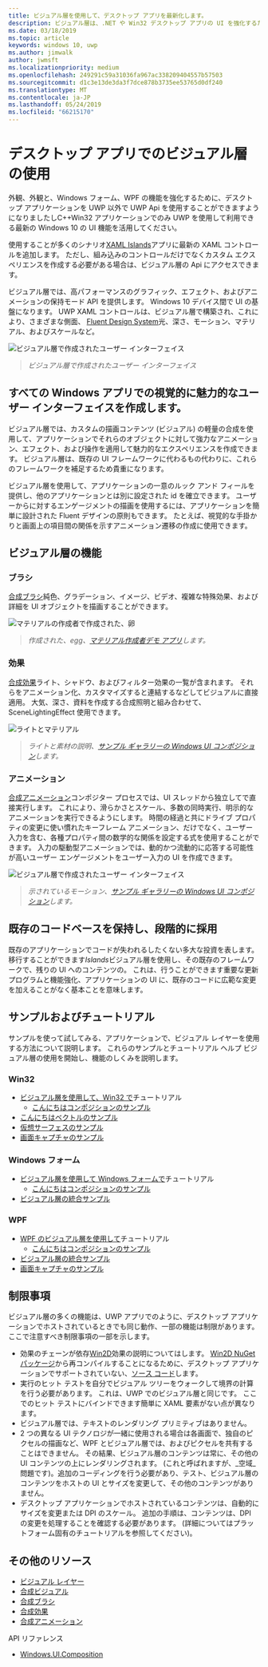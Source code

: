 ```yaml
---
title: ビジュアル層を使用して、デスクトップ アプリを最新化します。
description: ビジュアル層は、.NET や Win32 デスクトップ アプリの UI を強化するために使用します。
ms.date: 03/18/2019
ms.topic: article
keywords: windows 10, uwp
ms.author: jimwalk
author: jwmsft
ms.localizationpriority: medium
ms.openlocfilehash: 249291c59a31036fa967ac338209404557b57503
ms.sourcegitcommit: d1c3e13de3da3f7dce878b3735ee53765d0df240
ms.translationtype: MT
ms.contentlocale: ja-JP
ms.lasthandoff: 05/24/2019
ms.locfileid: "66215170"
---
```

# <a name="using-the-visual-layer-in-desktop-apps"></a>デスクトップ アプリでのビジュアル層の使用

外観、外観と、Windows フォーム、WPF の機能を強化するために、デスクトップ アプリケーションを UWP 以外で UWP Api を使用することができますようになりましたしC++Win32 アプリケーションでのみ UWP を使用して利用できる最新の Windows 10 の UI 機能を活用してください。

使用することが多くのシナリオ[XAML Islands](xaml-islands.md)アプリに最新の XAML コントロールを追加します。 ただし、組み込みのコントロールだけでなくカスタム エクスペリエンスを作成する必要がある場合は、ビジュアル層の Api にアクセスできます。

ビジュアル層では、高パフォーマンスのグラフィック、エフェクト、およびアニメーションの保持モード API を提供します。 Windows 10 デバイス間で UI の基盤になります。 UWP XAML コントロールは、ビジュアル層で構築され、これにより、さまざまな側面、 [Fluent Design System](/windows/uwp/design/fluent-design-system/index)光、深さ、モーション、マテリアル、およびスケールなど。

![ビジュアル層で作成されたユーザー インターフェイス](images/visual-layer-interop/pull-to-animate.gif)

> _ビジュアル層で作成されたユーザー インターフェイス_

## <a name="create-a-visually-engaging-user-interface-in-any-windows-app"></a>すべての Windows アプリでの視覚的に魅力的なユーザー インターフェイスを作成します。

ビジュアル層では、カスタムの描画コンテンツ (ビジュアル) の軽量の合成を使用して、アプリケーションでそれらのオブジェクトに対して強力なアニメーション、エフェクト、および操作を適用して魅力的なエクスペリエンスを作成できます。 ビジュアル層は、既存の UI フレームワークに代わるもの代わりに、これらのフレームワークを補足するため貴重になります。

ビジュアル層を使用して、アプリケーションの一意のルック アンド フィールを提供し、他のアプリケーションとは別に設定された id を確立できます。 ユーザーからに対するエンゲージメントの描画を使用するには、アプリケーションを簡単に設計された Fluent デザインの原則もできます。 たとえば、視覚的な手掛かりと画面上の項目間の関係を示すアニメーション遷移の作成に使用できます。

## <a name="visual-layer-features"></a>ビジュアル層の機能

### <a name="brushes"></a>ブラシ

[合成ブラシ](/windows/uwp/composition/composition-brushes)純色、グラデーション、イメージ、ビデオ、複雑な特殊効果、および詳細を UI オブジェクトを描画することができます。

![マテリアルの作成者で作成された、卵](images/visual-layer-interop/egg.gif)

> _作成された、egg、[マテリアル作成者デモ アプリ](https://github.com/Microsoft/WindowsCompositionSamples/tree/master/Demos/MaterialCreator)します。_

### <a name="effects"></a>効果

[合成効果](/windows/uwp/composition/composition-effects)ライト、シャドウ、およびフィルター効果の一覧が含まれます。 それらをアニメーション化、カスタマイズすると連結するなどしてビジュアルに直接適用。 大気、深さ、資料を作成する合成照明と組み合わせて、SceneLightingEffect 使用できます。

![ライトとマテリアル](images/visual-layer-interop/light-interop.gif)

> _ライトと素材の説明、[サンプル ギャラリーの Windows UI コンポジション](https://github.com/Microsoft/WindowsCompositionSamples/tree/master/SampleGallery)します。_

### <a name="animations"></a>アニメーション

[合成アニメーション](/windows/uwp/composition/composition-animation)コンポジター プロセスでは、UI スレッドから独立してで直接実行します。 これにより、滑らかさとスケール、多数の同時実行、明示的なアニメーションを実行できるようにします。 時間の経過と共にドライブ プロパティの変更に使い慣れたキーフレーム アニメーション、だけでなく、ユーザー入力を含む、各種プロパティ間の数学的な関係を設定する式を使用することができます。 入力の駆動型アニメーションでは、動的かつ流動的に応答する可能性が高いユーザー エンゲージメントをユーザー入力の UI を作成できます。

![ビジュアル層で作成されたユーザー インターフェイス](images/visual-layer-interop/swipe-scroller.gif)

> _示されているモーション、[サンプル ギャラリーの Windows UI コンポジション](https://github.com/Microsoft/WindowsCompositionSamples/tree/master/SampleGallery)します。_

## <a name="keep-your-existing-codebase-and-adopt-incrementally"></a>既存のコードベースを保持し、段階的に採用

既存のアプリケーションでコードが失われるしたくない多大な投資を表します。 移行することができます*Islands*ビジュアル層を使用し、その既存のフレームワークで、残りの UI へのコンテンツの。 これは、行うことができます重要な更新プログラムと機能強化、アプリケーションの UI に、既存のコードに広範な変更を加えることがなく基本ことを意味します。

## <a name="samples-and-tutorials"></a>サンプルおよびチュートリアル

サンプルを使って試してみる、アプリケーションで、ビジュアル レイヤーを使用する方法について説明します。 これらのサンプルとチュートリアル ヘルプ ビジュアル層の使用を開始し、機能のしくみを説明します。

### <a name="win32"></a>Win32

- [ビジュアル層を使用して、Win32 で](using-the-visual-layer-with-win32.md)チュートリアル
  - [こんにちはコンポジションのサンプル](https://github.com/Microsoft/Windows.UI.Composition-Win32-Samples/tree/master/cpp/HelloComposition)
- [こんにちはベクトルのサンプル](https://github.com/Microsoft/Windows.UI.Composition-Win32-Samples/tree/master/cpp/HelloVectors)
- [仮想サーフェスのサンプル](https://github.com/Microsoft/Windows.UI.Composition-Win32-Samples/tree/master/cpp/VirtualSurfaces)
- [画面キャプチャのサンプル](https://github.com/Microsoft/Windows.UI.Composition-Win32-Samples/tree/master/cpp/ScreenCaptureforHWND)

### <a name="windows-forms"></a>Windows フォーム

- [ビジュアル層を使用して Windows フォームで](using-the-visual-layer-with-windows-forms.md)チュートリアル
  - [こんにちはコンポジションのサンプル](https://github.com/Microsoft/Windows.UI.Composition-Win32-Samples/tree/master/dotnet/WinForms/HelloComposition)
- [ビジュアル層の統合サンプル](https://github.com/Microsoft/Windows.UI.Composition-Win32-Samples/tree/master/dotnet/WinForms/VisualLayerIntegration)

### <a name="wpf"></a>WPF

- [WPF のビジュアル層を使用して](using-the-visual-layer-with-wpf.md)チュートリアル
  - [こんにちはコンポジションのサンプル](https://github.com/Microsoft/Windows.UI.Composition-Win32-Samples/tree/master/dotnet/WPF/HelloComposition)
- [ビジュアル層の統合サンプル](https://github.com/Microsoft/Windows.UI.Composition-Win32-Samples/tree/master/dotnet/WPF/VisualLayerIntegration)
- [画面キャプチャのサンプル](https://github.com/Microsoft/Windows.UI.Composition-Win32-Samples/tree/master/dotnet/WPF/ScreenCapture)

## <a name="limitations"></a>制限事項

ビジュアル層の多くの機能は、UWP アプリでのように、デスクトップ アプリケーションでホストされているときでも同じ動作、一部の機能は制限があります。 ここで注意すべき制限事項の一部を示します。

- 効果のチェーンが依存[Win2D](http://microsoft.github.io/Win2D/html/Introduction.htm)効果の説明についてはします。 [Win2D NuGet パッケージ](https://www.nuget.org/packages/Win2D.uwp)から再コンパイルすることになるために、デスクトップ アプリケーションでサポートされていない、[ソース コード](https://github.com/Microsoft/Win2D)します。
- 実行のヒット テストを自分でビジュアル ツリーをウォークして境界の計算を行う必要があります。 これは、UWP でのビジュアル層と同じです。 ここでのヒット テストにバインドできます簡単に XAML 要素がない点が異なります。
- ビジュアル層では、テキストのレンダリング プリミティブはありません。
- 2 つの異なる UI テクノロジが一緒に使用される場合は各画面で、独自のピクセルの描画など、WPF とビジュアル層では、およびピクセルを共有することはできません。 その結果、ビジュアル層のコンテンツは常に、その他の UI コンテンツの上にレンダリングされます。 (これと呼ばれますが、_空域_問題です)。追加のコーディングを行う必要があり、テスト、ビジュアル層のコンテンツをホストの UI とサイズを変更して、その他のコンテンツがありません。
- デスクトップ アプリケーションでホストされているコンテンツは、自動的にサイズを変更または DPI のスケール。 追加の手順は、コンテンツは、DPI の変更を処理することを確認する必要があります。 (詳細についてはプラットフォーム固有のチュートリアルを参照してください)。

## <a name="additional-resources"></a>その他のリソース

- [ビジュアル レイヤー](/windows/uwp/composition/visual-layer)
- [合成ビジュアル](/windows/uwp/composition/composition-visual-tree)
- [合成ブラシ](/windows/uwp/composition/composition-brushes)
- [合成効果](/windows/uwp/composition/composition-effects)
- [合成アニメーション](/windows/uwp/composition/composition-animation)

API リファレンス

- [Windows.UI.Composition](/uwp/api/Windows.UI.Composition)
